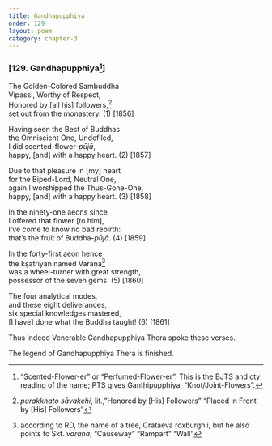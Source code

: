 ```yaml
---
title: Gandhapupphiya
order: 129
layout: poem
category: chapter-3
---
```


### \[129. Gandhapupphiya[^1]\]

The Golden-Colored Sambuddha  
Vipassi, Worthy of Respect,  
Honored by \[all his\] followers,[^2]  
set out from the monastery. (1) \[1856\]

Having seen the Best of Buddhas  
the Omniscient One, Undefiled,  
I did scented-flower-*pūjā*,  
happy, \[and\] with a happy heart. (2) \[1857\]

Due to that pleasure in \[my\] heart  
for the Biped-Lord, Neutral One,  
again I worshipped the Thus-Gone-One,  
happy, \[and\] with a happy heart. (3) \[1858\]

In the ninety-one aeons since  
I offered that flower \[to him\],  
I’ve come to know no bad rebirth:  
that’s the fruit of Buddha-*pūjā*. (4) \[1859\]

In the forty-first aeon hence  
the kṣatriyan named Varaṇa[^3]  
was a wheel-turner with great strength,  
possessor of the seven gems. (5) \[1860\]

The four analytical modes,  
and these eight deliverances,  
six special knowledges mastered,  
\[I have\] done what the Buddha taught! (6) \[1861\]

Thus indeed Venerable Gandhapupphiya Thera spoke these verses.

The legend of Gandhapupphiya Thera is finished.

[^1]: “Scented-Flower-er” or “Perfumed-Flower-er”. This is the BJTS and cty reading of the name; PTS gives Gaṇṭhipupphiya, “Knot/Joint-Flowers”.

[^2]: *purakkhato sāvakehi*, lit.,”Honored by \[His\] Followers” “Placed in Front by \[His\] Followers”

[^3]: according to RD, the name of a tree, Crataeva roxburghii, but he also points to Skt. *varaṇa*, “Causeway” “Rampart” “Wall”
